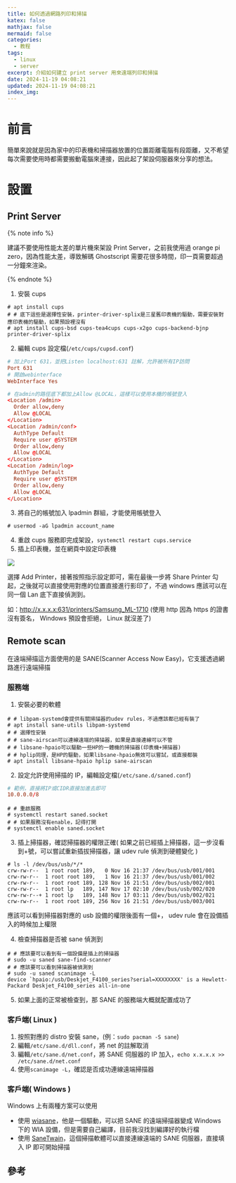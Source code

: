 ```yaml
---
title: 如何透過網路列印和掃描
katex: false
mathjax: false
mermaid: false
categories:
  - 教程
tags:
  - linux
  - server
excerpt: 介紹如何建立 print server 用來遠端列印和掃描
date: 2024-11-19 04:08:21
updated: 2024-11-19 04:08:21
index_img:
---
```



# 前言

簡單來說就是因為家中的印表機和掃描器放置的位置距離電腦有段距離，又不希望每次需要使用時都需要搬動電腦來連接，因此起了架設伺服器來分享的想法。

# 設置

## Print Server

{% note info %}

建議不要使用性能太差的單片機來架設 Print Server，之前我使用過 orange pi zero，因為性能太差，導致解碼 Ghostscript 需要花很多時間，印一頁需要超過一分鐘來渲染。

{% endnote %}

1. 安裝 cups

```shell
# apt install cups
# # 底下這些是選擇性安裝，printer-driver-splix是三星舊印表機的驅動，需要安裝對應印表機的驅動，如果預設裡沒有
# apt install cups-bsd cups-tea4cups cups-x2go cups-backend-bjnp printer-driver-splix
```

2. 編輯 cups 設定檔(`/etc/cups/cupsd.conf`)

```conf
# 加上Port 631，並把Listen localhost:631 註解，允許被所有IP訪問
Port 631
# 開啟webinterface
WebInterface Yes

# 在admin的路徑底下都加上Allow @LOCAL，這樣可以使用本機的帳號登入
<Location /admin>
  Order allow,deny
  Allow @LOCAL
</Location>
<Location /admin/conf>
  AuthType Default
  Require user @SYSTEM
  Order allow,deny
  Allow @LOCAL
</Location>
<Location /admin/log>
  AuthType Default
  Require user @SYSTEM
  Order allow,deny
  Allow @LOCAL
</Location>
```

3. 將自己的帳號加入 lpadmin 群組，才能使用帳號登入

```shell
# usermod -aG lpadmin account_name
```

4. 重啟 cups 服務即完成架設，`systemctl restart cups.service`
5. 插上印表機，並在網頁中設定印表機

![](cups_config.png)

選擇 Add Printer，接著按照指示設定即可，需在最後一步將 Share Printer 勾起，之後就可以直接使用對應的位置直接進行影印了，不過 windows 應該可以在同一個 Lan 底下直接偵測到。

如：http://x.x.x.x:631/printers/Samsung_ML-1710 (使用 http 因為 https 的證書沒有簽名， Windows 預設會拒絕， Linux 就沒差了)

## Remote scan

在遠端掃描這方面使用的是 SANE(Scanner Access Now Easy)，它支援透過網路進行遠端掃描

### 服務端

1. 安裝必要的軟體

```shell
# # libpam-systemd會提供有關掃描器的udev rules，不過應該都已經有裝了
# apt install sane-utils libpam-systemd
# # 選擇性安裝
# # sane-airscan可以連線遠端的掃描器，如果是直接連線可以不管
# # libsane-hpaio可以驅動一些HP的一體機的掃描器(印表機+掃描器)
# # hplip同理，是HP的驅動，如果libsane-hpaio無效可以嘗試，或直接都裝
# apt install libsane-hpaio hplip sane-airscan
```

2. 設定允許使用掃描的 IP，編輯設定檔(`/etc/sane.d/saned.conf`)

```conf
# 範例，直接將IP或CIDR直接加進去即可
10.0.0.0/8
```

```shell
# # 重啟服務
# systemctl restart saned.socket
# # 如果服務沒有enable，記得打開
# systemctl enable saned.socket
```

3. 插上掃描器，確認掃描器的權限正確( 如果之前已經插上掃描器，這一步沒看到+號，可以嘗試重新插拔掃描器，讓 udev rule 偵測到硬體變化 )

```shell
# ls -l /dev/bus/usb/*/*
crw-rw-r--  1 root root 189,   0 Nov 16 21:37 /dev/bus/usb/001/001
crw-rw-r--  1 root root 189,   1 Nov 16 21:37 /dev/bus/usb/001/002
crw-rw-r--  1 root root 189, 128 Nov 16 21:51 /dev/bus/usb/002/001
crw-rw-r--  1 root lp   189, 147 Nov 17 02:10 /dev/bus/usb/002/020
crw-rw-r--+ 1 root lp   189, 148 Nov 17 03:11 /dev/bus/usb/002/021
crw-rw-r--  1 root root 189, 256 Nov 16 21:51 /dev/bus/usb/003/001
```

應該可以看到掃描器對應的 usb 設備的權限後面有一個+， udev rule 會在設備插入的時候加上權限

4. 檢查掃描器是否被 sane 偵測到

```shell
# # 應該要可以看到有一個設備是插上的掃描器
# sudo -u saned sane-find-scanner
# # 應該要可以看到掃描器被偵測到
# sudo -u saned scanimage -L
device `hpaio:/usb/Deskjet_F4100_series?serial=XXXXXXXX' is a Hewlett-Packard Deskjet_F4100_series all-in-one
```

5. 如果上面的正常被檢查到，那 SANE 的服務端大概就配置成功了

### 客戶端( Linux )

1. 按照對應的 distro 安裝 sane，(例：`sudo pacman -S sane`)
2. 編輯`/etc/sane.d/dll.conf`，將 net 的註解取消
3. 編輯`/etc/sane.d/net.conf`，將 SANE 伺服器的 IP 加入，`echo x.x.x.x >> /etc/sane.d/net.conf`
4. 使用`scanimage -L`，確認是否成功連線遠端掃描器

### 客戶端( Windows )

Windows 上有兩種方案可以使用

- 使用 [wiasane](https://github.com/mback2k/wiasane)，他是一個驅動，可以把 SANE 的遠端掃描器變成 Windows 下的 WIA 設備，但是需要自己編譯，目前我沒找到編譯好的執行檔
- 使用 [SaneTwain](https://sanetwain.ozuzo.net/)，這個掃描軟體可以直接連線遠端的 SANE 伺服器，直接填入 IP 即可開始掃描

## 參考
[^1]: [SaneOverNetwork - Debian Wiki](https://wiki.debian.org/SaneOverNetwork)
[^2]: [终于可以愉快地扫描了：Linux 扫描仪配置与使用攻略 - 少数派](https://sspai.com/post/91396)